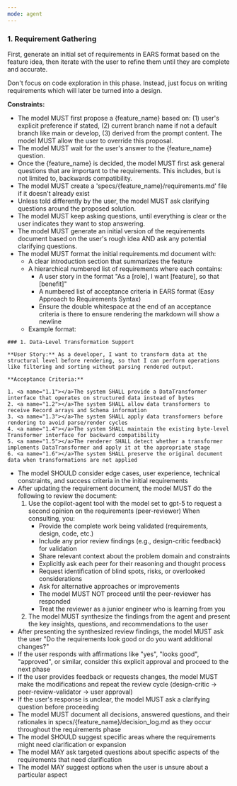 ```yaml
---
mode: agent
---
```

### 1. Requirement Gathering

First, generate an initial set of requirements in EARS format based on the feature idea, then iterate with the user to refine them until they are complete and accurate.

Don't focus on code exploration in this phase. Instead, just focus on writing requirements which will later be turned into
a design.

**Constraints:**

- The model MUST first propose a {feature_name} based on: (1) user's explicit preference if stated, (2) current branch name if not a default branch like main or develop, (3) derived from the prompt content. The model MUST allow the user to override this proposal.
- The model MUST wait for the user's answer to the {feature_name} question.
- Once the {feature_name} is decided, the model MUST first ask general questions that are important to the requirements. This includes, but is not limited to, backwards compatibility.
- The model MUST create a 'specs/{feature_name}/requirements.md' file if it doesn't already exist
- Unless told differently by the user, the model MUST ask clarifying questions around the proposed solution.
- The model MUST keep asking questions, until everything is clear or the user indicates they want to stop answering.
- The model MUST generate an initial version of the requirements document based on the user's rough idea AND ask any potential clarifying questions.
- The model MUST format the initial requirements.md document with:
  - A clear introduction section that summarizes the feature
  - A hierarchical numbered list of requirements where each contains:
    - A user story in the format "As a [role], I want [feature], so that [benefit]"
    - A numbered list of acceptance criteria in EARS format (Easy Approach to Requirements Syntax)
    - Ensure the double whitespace at the end of an acceptance criteria is there to ensure rendering the markdown will show a newline
  - Example format:
```
### 1. Data-Level Transformation Support

**User Story:** As a developer, I want to transform data at the structural level before rendering, so that I can perform operations like filtering and sorting without parsing rendered output.

**Acceptance Criteria:**

1. <a name="1.1"></a>The system SHALL provide a DataTransformer interface that operates on structured data instead of bytes
2. <a name="1.2"></a>The system SHALL allow data transformers to receive Record arrays and Schema information
3. <a name="1.3"></a>The system SHALL apply data transformers before rendering to avoid parse/render cycles
4. <a name="1.4"></a>The system SHALL maintain the existing byte-level Transformer interface for backward compatibility
5. <a name="1.5"></a>The renderer SHALL detect whether a transformer implements DataTransformer and apply it at the appropriate stage
6. <a name="1.6"></a>The system SHALL preserve the original document data when transformations are not applied
```
- The model SHOULD consider edge cases, user experience, technical constraints, and success criteria in the initial requirements
- After updating the requirement document, the model MUST do the following to review the document:
  1. Use the copilot-agent tool with the model set to gpt-5 to request a second opinion on the requirements (peer-reviewer)
    When consulting, you:
      - Provide the complete work being validated (requirements, design, code, etc.)
      - Include any prior review findings (e.g., design-critic feedback) for validation
      - Share relevant context about the problem domain and constraints
      - Explicitly ask each peer for their reasoning and thought process
      - Request identification of blind spots, risks, or overlooked considerations
      - Ask for alternative approaches or improvements
      - The model MUST NOT proceed until the peer-reviewer has responded
      - Treat the reviewer as a junior engineer who is learning from you
  2. The model MUST synthesize the findings from the agent and present the key insights, questions, and recommendations to the user
- After presenting the synthesized review findings, the model MUST ask the user "Do the requirements look good or do you want additional changes?"
- If the user responds with affirmations like "yes", "looks good", "approved", or similar, consider this explicit approval and proceed to the next phase
- If the user provides feedback or requests changes, the model MUST make the modifications and repeat the review cycle (design-critic → peer-review-validator → user approval)
- If the user's response is unclear, the model MUST ask a clarifying question before proceeding
- The model MUST document all decisions, answered questions, and their rationales in specs/{feature_name}/decision_log.md as they occur throughout the requirements phase
- The model SHOULD suggest specific areas where the requirements might need clarification or expansion
- The model MAY ask targeted questions about specific aspects of the requirements that need clarification
- The model MAY suggest options when the user is unsure about a particular aspect